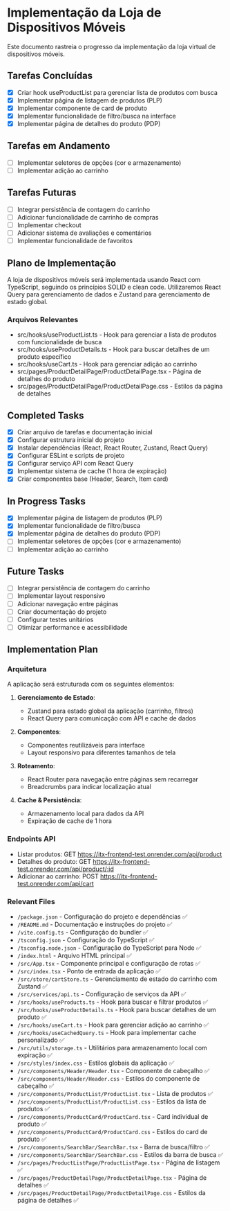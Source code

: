 # Implementação da Loja de Dispositivos Móveis

Este documento rastreia o progresso da implementação da loja virtual de dispositivos móveis.

## Tarefas Concluídas

- [x] Criar hook useProductList para gerenciar lista de produtos com busca
- [x] Implementar página de listagem de produtos (PLP)
- [x] Implementar componente de card de produto
- [x] Implementar funcionalidade de filtro/busca na interface
- [x] Implementar página de detalhes do produto (PDP)

## Tarefas em Andamento

- [ ] Implementar seletores de opções (cor e armazenamento)
- [ ] Implementar adição ao carrinho

## Tarefas Futuras

- [ ] Integrar persistência de contagem do carrinho
- [ ] Adicionar funcionalidade de carrinho de compras
- [ ] Implementar checkout
- [ ] Adicionar sistema de avaliações e comentários
- [ ] Implementar funcionalidade de favoritos

## Plano de Implementação

A loja de dispositivos móveis será implementada usando React com TypeScript, seguindo os princípios SOLID e clean code. Utilizaremos React Query para gerenciamento de dados e Zustand para gerenciamento de estado global.

### Arquivos Relevantes

- src/hooks/useProductList.ts - Hook para gerenciar a lista de produtos com funcionalidade de busca
- src/hooks/useProductDetails.ts - Hook para buscar detalhes de um produto específico
- src/hooks/useCart.ts - Hook para gerenciar adição ao carrinho
- src/pages/ProductDetailPage/ProductDetailPage.tsx - Página de detalhes do produto
- src/pages/ProductDetailPage/ProductDetailPage.css - Estilos da página de detalhes

## Completed Tasks

- [x] Criar arquivo de tarefas e documentação inicial
- [x] Configurar estrutura inicial do projeto
- [x] Instalar dependências (React, React Router, Zustand, React Query)
- [x] Configurar ESLint e scripts de projeto
- [x] Configurar serviço API com React Query
- [x] Implementar sistema de cache (1 hora de expiração)
- [x] Criar componentes base (Header, Search, Item card)

## In Progress Tasks

- [x] Implementar página de listagem de produtos (PLP)
- [x] Implementar funcionalidade de filtro/busca
- [x] Implementar página de detalhes do produto (PDP)
- [ ] Implementar seletores de opções (cor e armazenamento)
- [ ] Implementar adição ao carrinho

## Future Tasks

- [ ] Integrar persistência de contagem do carrinho
- [ ] Implementar layout responsivo
- [ ] Adicionar navegação entre páginas
- [ ] Criar documentação do projeto
- [ ] Configurar testes unitários
- [ ] Otimizar performance e acessibilidade

## Implementation Plan

### Arquitetura

A aplicação será estruturada com os seguintes elementos:

1. **Gerenciamento de Estado**:
   - Zustand para estado global da aplicação (carrinho, filtros)
   - React Query para comunicação com API e cache de dados

2. **Componentes**:
   - Componentes reutilizáveis para interface
   - Layout responsivo para diferentes tamanhos de tela

3. **Roteamento**:
   - React Router para navegação entre páginas sem recarregar
   - Breadcrumbs para indicar localização atual

4. **Cache & Persistência**:
   - Armazenamento local para dados da API
   - Expiração de cache de 1 hora

### Endpoints API

- Listar produtos: GET https://itx-frontend-test.onrender.com/api/product
- Detalhes do produto: GET https://itx-frontend-test.onrender.com/api/product/:id
- Adicionar ao carrinho: POST https://itx-frontend-test.onrender.com/api/cart

### Relevant Files

- `/package.json` - Configuração do projeto e dependências ✅
- `/README.md` - Documentação e instruções do projeto ✅
- `/vite.config.ts` - Configuração do bundler ✅
- `/tsconfig.json` - Configuração do TypeScript ✅
- `/tsconfig.node.json` - Configuração do TypeScript para Node ✅
- `/index.html` - Arquivo HTML principal ✅
- `/src/App.tsx` - Componente principal e configuração de rotas ✅
- `/src/index.tsx` - Ponto de entrada da aplicação ✅
- `/src/store/cartStore.ts` - Gerenciamento de estado do carrinho com Zustand ✅
- `/src/services/api.ts` - Configuração de serviços da API ✅
- `/src/hooks/useProducts.ts` - Hook para buscar e filtrar produtos ✅
- `/src/hooks/useProductDetails.ts` - Hook para buscar detalhes de um produto ✅
- `/src/hooks/useCart.ts` - Hook para gerenciar adição ao carrinho ✅
- `/src/hooks/useCachedQuery.ts` - Hook para implementar cache personalizado ✅
- `/src/utils/storage.ts` - Utilitários para armazenamento local com expiração ✅
- `/src/styles/index.css` - Estilos globais da aplicação ✅
- `/src/components/Header/Header.tsx` - Componente de cabeçalho ✅
- `/src/components/Header/Header.css` - Estilos do componente de cabeçalho ✅
- `/src/components/ProductList/ProductList.tsx` - Lista de produtos ✅
- `/src/components/ProductList/ProductList.css` - Estilos da lista de produtos ✅
- `/src/components/ProductCard/ProductCard.tsx` - Card individual de produto ✅
- `/src/components/ProductCard/ProductCard.css` - Estilos do card de produto ✅
- `/src/components/SearchBar/SearchBar.tsx` - Barra de busca/filtro ✅
- `/src/components/SearchBar/SearchBar.css` - Estilos da barra de busca ✅
- `/src/pages/ProductListPage/ProductListPage.tsx` - Página de listagem ✅
- `/src/pages/ProductDetailPage/ProductDetailPage.tsx` - Página de detalhes ✅
- `/src/pages/ProductDetailPage/ProductDetailPage.css` - Estilos da página de detalhes ✅